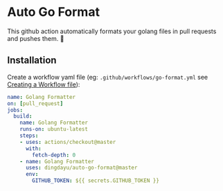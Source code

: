 # Auto Go Format

This github action automatically formats your golang files in pull requests and
pushes them. :rocket:

## Installation

Create a workflow yaml file (eg: `.github/workflows/go-format.yml` see
[Creating a Workflow file](https://help.github.com/en/articles/configuring-a-workflow#creating-a-workflow-file)):

```yml
name: Golang Formatter
on: [pull_request]
jobs:
  build:
    name: Golang Formatter
    runs-on: ubuntu-latest
    steps:
    - uses: actions/checkout@master
      with:
        fetch-depth: 0
    - name: Golang Formatter
      uses: dingdayu/auto-go-format@master
      env:
        GITHUB_TOKEN: ${{ secrets.GITHUB_TOKEN }}
```
